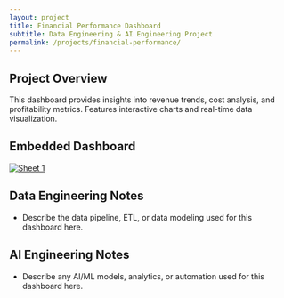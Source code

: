 ```yaml
---
layout: project
title: Financial Performance Dashboard
subtitle: Data Engineering & AI Engineering Project
permalink: /projects/financial-performance/
---
```

## Project Overview

This dashboard provides insights into revenue trends, cost analysis, and profitability metrics. Features interactive charts and real-time data visualization.

## Embedded Dashboard

<div class='tableauPlaceholder' id='viz1752987544583' style='position: relative'>
  <noscript><a href='#'><img alt='Sheet 1 ' src='https://public.tableau.com/static/images/Te/Template3_17529873499630/Sheet1/1_rss.png' style='border: none' /></a></noscript>
  <object class='tableauViz'  style='display:none;'><param name='host_url' value='https%3A%2F%2Fpublic.tableau.com%2F' /> <param name='embed_code_version' value='3' /> <param name='site_root' value='' /><param name='name' value='Template3_17529873499630/Sheet1' /><param name='tabs' value='no' /><param name='toolbar' value='yes' /><param name='static_image' value='https://public.tableau.com/static/images/Te/Template3_17529873499630/Sheet1/1.png' /> <param name='animate_transition' value='yes' /> <param name='display_static_image' value='yes' /> <param name='display_spinner' value='yes' /> <param name='display_overlay' value='yes' /> <param name='display_count' value='yes' /> <param name='language' value='en-US' /></object>
</div>
<script type='text/javascript'>
  var divElement = document.getElementById('viz1752987544583');
  var vizElement = divElement.getElementsByTagName('object')[0];
  vizElement.style.width='100%';vizElement.style.height=(divElement.offsetWidth*0.75)+'px';
  var scriptElement = document.createElement('script');
  scriptElement.src = 'https://public.tableau.com/javascripts/api/viz_v1.js';
  vizElement.parentNode.insertBefore(scriptElement, vizElement);
</script>

## Data Engineering Notes

- Describe the data pipeline, ETL, or data modeling used for this dashboard here.

## AI Engineering Notes

- Describe any AI/ML models, analytics, or automation used for this dashboard here.
